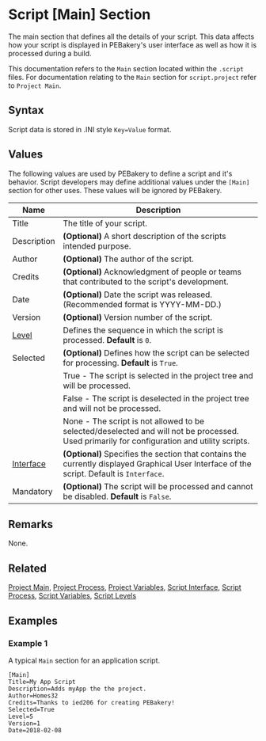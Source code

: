 # Script [Main] Section

The main section that defines all the details of your script. This data affects how your script is displayed in PEBakery's user interface as well as how it is processed during a build.

This documentation refers to the `Main` section located within the `.script` files. For documentation relating to the `Main` section for `script.project` refer to `Project Main`.

## Syntax

Script data is stored in .INI style `Key=Value` format.

## Values

The following values are used by PEBakery to define a script and it's behavior. Script developers may define additional values under the `[Main]` section for other uses. These values will be ignored by PEBakery.

| Name | Description |
| --- | --- |
| Title | The title of your script. |
| Description | **(Optional)** A short description of the scripts intended purpose. |
| Author | **(Optional)** The author of the script. |
| Credits | **(Optional)** Acknowledgment of people or teams that contributed to the script's development. |
| Date | **(Optional)** Date the script was released. (Recommended format is YYYY-MM-DD.) |
| Version | **(Optional)** Version number of the script. |
| [Level](./ScriptLevel.md) | Defines the sequence in which the script is processed. **Default** is `0`.|
| Selected | **(Optional)** Defines how the script can be selected for processing. **Default** is `True`. |
|| True - The script is selected in the project tree and will be processed. |
|| False - The script is deselected in the project tree and will not be processed. |
|| None - The script is not allowed to be selected/deselected and will not be processed. Used primarily for configuration and utility scripts. |
| [Interface](../GUIControls/README.md) | **(Optional)** Specifies the section that contains the currently displayed Graphical User Interface of the script. Default is `Interface`. |
| Mandatory | **(Optional)** The script will be processed and cannot be disabled. **Default** is `False`.|

## Remarks

None.

## Related

[Project Main](./ProjectMain.md), [Project Process](./ProjectProcess.md), [Project Variables](./ProjectVariables.md), [Script Interface](./ScriptInterface.md), [Script Process](./ScriptProcess), [Script Variables](./ScriptVariables.md), [Script Levels](./ScriptLevels.md)

## Examples

### Example 1

A typical `Main` section for an application script.

```pebakery
[Main]
Title=My App Script
Description=Adds myApp the the project.
Author=Homes32
Credits=Thanks to ied206 for creating PEBakery!
Selected=True
Level=5
Version=1
Date=2018-02-08
```